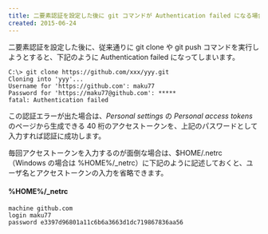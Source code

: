```yaml
---
title: 二要素認証を設定した後に git コマンドが Authentication failed になる場合
created: 2015-06-24
---
```


二要素認証を設定した後に、従来通りに git clone や git push コマンドを実行しようとすると、下記のように Authentication failed になってしまいます。

```dos
C:\> git clone https://github.com/xxx/yyy.git
Cloning into 'yyy'...
Username for 'https://github.com': maku77
Password for 'https://maku77@github.com': *****
fatal: Authentication failed
```

この認証エラーが出た場合は、*Personal settings* の *Personal access tokens* のページから生成できる 40 桁のアクセストークンを、上記のパスワードとして入力すれば認証に成功します。

毎回アクセストークンを入力するのが面倒な場合は、$HOME/.netrc（Windows の場合は %HOME%/_netrc）に下記のように記述しておくと、ユーザ名とアクセストークンの入力を省略できます。

#### %HOME%/_netrc
```
machine github.com
login maku77
password e3397d96801a11c6b6a3663d1dc719867836aa56
```

